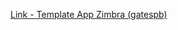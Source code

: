 [Link - Template App Zimbra (gatespb)](https://github.com/gatespb/zabbix_templates/tree/master/templates/Zimbra)
